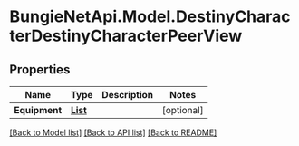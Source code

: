 # BungieNetApi.Model.DestinyCharacterDestinyCharacterPeerView
## Properties

Name | Type | Description | Notes
------------ | ------------- | ------------- | -------------
**Equipment** | [**List<DestinyCharacterDestinyItemPeerView>**](DestinyCharacterDestinyItemPeerView.md) |  | [optional] 

[[Back to Model list]](../README.md#documentation-for-models) [[Back to API list]](../README.md#documentation-for-api-endpoints) [[Back to README]](../README.md)


